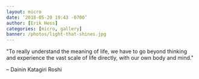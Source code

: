```yaml
---
layout: micro
date: ‘2018-05-20 19:43 -0700’
author: [Erik Hess]
categories: [micro, gallery]
banner: /photos/light-that-shines.jpg
---
```


"To really understand the meaning of life, we have to go beyond thinking and experience the vast scale of life directly, with our own body and mind."

– Dainin Katagiri Roshi 